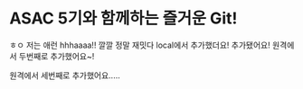 # ASAC 5기와 함께하는 즐거운 Git!
ㅎㅇ 저는 애런
hhhaaaa!!
깔깔
정말 재밋다
local에서 추가했더요!
추가됐어요!
원격에서 두번째로 추가했어요~!

원격에서 세번째로 추가했어요.....
